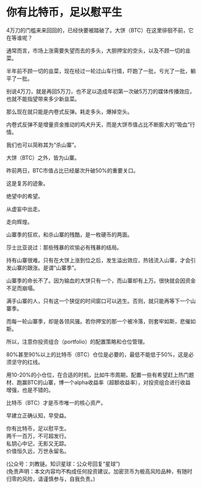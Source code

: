 # 你有比特币，足以慰平生

4万刀的门槛来来回回的，已经快要被踏破了。大饼（BTC）在这里徘徊不前，它在等谁呢？

通常而言，市场上涨需要失望而去的多头，大胆押宝的空头，以及不顾一切的韭菜。

半年前不顾一切的韭菜，现在经过一轮过山车行情，吓跑了一批，亏光了一批，躺平了一批。

别说4万刀，就是再回5万刀，也不足以造成年初第一次破5万刀的媒体传播效应，也就不能指望带来多少新韭菜。

那么现在就只能是内卷式反弹。耗走多头，爆掉空头。

内卷式反弹不是增量资金推动的鸡犬升天，而是大饼市值占比不断膨大的“吸血”行情。

我们也可以简称其为“杀山寨”。

大饼（BTC）之外，皆为山寨。

昨前两日，BTC市值占比已经屡次升破50%的重要关口。

这是复苏的迹象。

绝望中的希望。

从虚妄中出走。

走向辉煌。

山寨季的狂欢，和杀山寨的残酷，是一枚硬币的两面。

莎士比亚说过：那些残暴的欢愉必有残暴的结局。

持有山寨很难。只有在大饼上涨到位之后，发生溢出效应，热钱流入山寨，才会引发山寨的跟涨。是谓“山寨季”。

山寨季的命长不了。因为输血的大饼只有一个，而山寨却有上万。很快就会因资金不足而崩塌。

满手山寨的人，只有这一个狭促的时间窗口可以逃生。否则，就只能再等下一个山寨季。

而每一轮山寨季，却是各领风骚。若你押宝的那一个被冷落，则套牢如斯，悲催如斯。

所以，注意你投资组合（portfolio）的配置策略和仓位管理。

80%甚至90%以上的比特币（BTC）仓位是必要的，最低不能低于50%，这是必须坚守的红线。

用10-20%的小仓位，在合适的时机，比如牛市周期，配置一些有希望赶上热门题材、跑赢BTC的山寨，博一个alpha收益率（超额收益率），对投资组合进行收益增强，也是不错的。

比特币（BTC）才是币市唯一的核心资产。

早建立正确认知，早受益。

你有比特币，足以慰平生。\
两千一百万，不可超发行。\
私钥心中记，无影又无踪。\
价值恒久远，万世永留名。

(公众号：刘教链。知识星球：公众号回复“星球”) \
(免责声明：本文内容均不构成任何投资建议。加密货币为极高风险品种，有随时归零的风险，请谨慎参与，自我负责。)